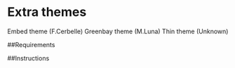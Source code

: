 Extra themes
=================
Embed theme  (F.Cerbelle)
Greenbay theme (M.Luna)
Thin theme (Unknown)

##Requirements

##Instructions
